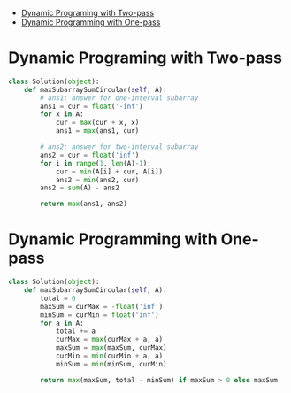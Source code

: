 - [Dynamic Programing with Two-pass](#dynamic-programing-with-two-pass)
- [Dynamic Programming with One-pass](#dynamic-programming-with-one-pass)


# Dynamic Programing with Two-pass

```python
class Solution(object):
    def maxSubarraySumCircular(self, A):
        # ans1: answer for one-interval subarray
        ans1 = cur = float('-inf')
        for x in A:
            cur = max(cur + x, x)
            ans1 = max(ans1, cur)

        # ans2: answer for two-interval subarray
        ans2 = cur = float('inf')
        for i in range(1, len(A)-1):
            cur = min(A[i] + cur, A[i])
            ans2 = min(ans2, cur)
        ans2 = sum(A) - ans2

        return max(ans1, ans2)
```

# Dynamic Programming with One-pass

```python
class Solution(object):
    def maxSubarraySumCircular(self, A):
        total = 0
        maxSum = curMax = -float('inf')
        minSum = curMin = float('inf')
        for a in A:
            total += a
            curMax = max(curMax + a, a)
            maxSum = max(maxSum, curMax)
            curMin = min(curMin + a, a)
            minSum = min(minSum, curMin)

        return max(maxSum, total - minSum) if maxSum > 0 else maxSum
```
